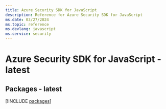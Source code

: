```yaml
---
title: Azure Security SDK for JavaScript
description: Reference for Azure Security SDK for JavaScript
ms.date: 03/27/2024
ms.topic: reference
ms.devlang: javascript
ms.service: security
---
```

# Azure Security SDK for JavaScript - latest
## Packages - latest
[!INCLUDE [packages](security-index.md)]